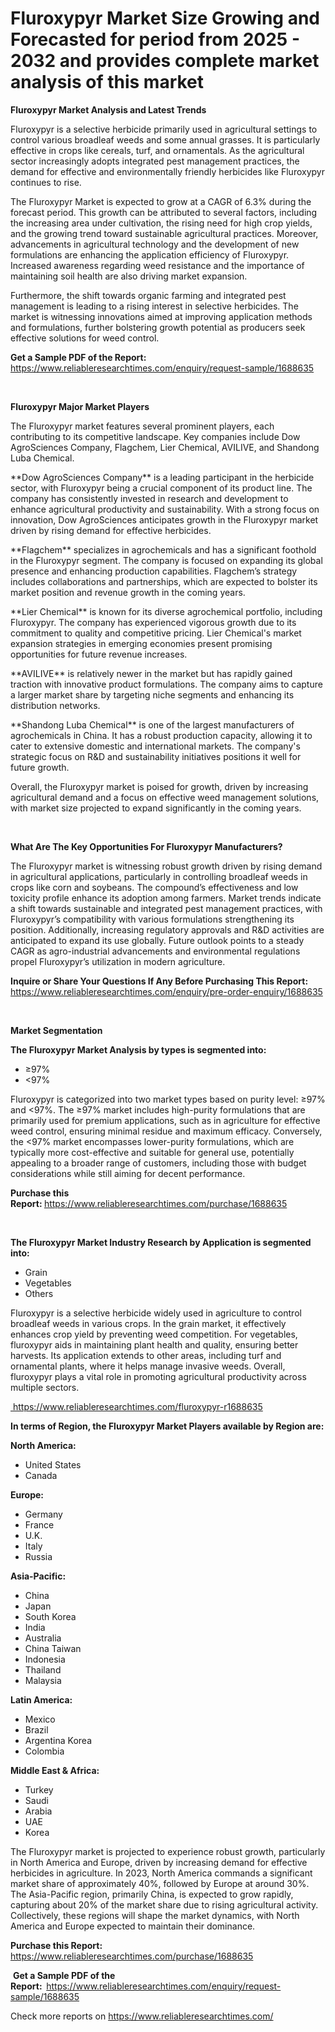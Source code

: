 <p><h1>Fluroxypyr Market Size Growing and Forecasted for period from 2025 - 2032 and provides complete market analysis of this market</h1></p><p><strong>Fluroxypyr Market Analysis and Latest Trends</strong></p>
<p><p>Fluroxypyr is a selective herbicide primarily used in agricultural settings to control various broadleaf weeds and some annual grasses. It is particularly effective in crops like cereals, turf, and ornamentals. As the agricultural sector increasingly adopts integrated pest management practices, the demand for effective and environmentally friendly herbicides like Fluroxypyr continues to rise.</p><p>The Fluroxypyr Market is expected to grow at a CAGR of 6.3% during the forecast period. This growth can be attributed to several factors, including the increasing area under cultivation, the rising need for high crop yields, and the growing trend toward sustainable agricultural practices. Moreover, advancements in agricultural technology and the development of new formulations are enhancing the application efficiency of Fluroxypyr. Increased awareness regarding weed resistance and the importance of maintaining soil health are also driving market expansion. </p><p>Furthermore, the shift towards organic farming and integrated pest management is leading to a rising interest in selective herbicides. The market is witnessing innovations aimed at improving application methods and formulations, further bolstering growth potential as producers seek effective solutions for weed control.</p></p>
<p><strong>Get a Sample PDF of the Report:&nbsp;</strong> <a href="https://www.reliableresearchtimes.com/enquiry/request-sample/1688635?utm_campaign=2720&utm_medium=2&utm_source=Github&utm_content=ia&utm_term=30032025&utm_id=fluroxypyr">https://www.reliableresearchtimes.com/enquiry/request-sample/1688635</a></p>
<p>&nbsp;</p>
<p><strong>Fluroxypyr Major Market Players</strong></p>
<p><p>The Fluroxypyr market features several prominent players, each contributing to its competitive landscape. Key companies include Dow AgroSciences Company, Flagchem, Lier Chemical, AVILIVE, and Shandong Luba Chemical. </p><p>**Dow AgroSciences Company** is a leading participant in the herbicide sector, with Fluroxypyr being a crucial component of its product line. The company has consistently invested in research and development to enhance agricultural productivity and sustainability. With a strong focus on innovation, Dow AgroSciences anticipates growth in the Fluroxypyr market driven by rising demand for effective herbicides.</p><p>**Flagchem** specializes in agrochemicals and has a significant foothold in the Fluroxypyr segment. The company is focused on expanding its global presence and enhancing production capabilities. Flagchem’s strategy includes collaborations and partnerships, which are expected to bolster its market position and revenue growth in the coming years.</p><p>**Lier Chemical** is known for its diverse agrochemical portfolio, including Fluroxypyr. The company has experienced vigorous growth due to its commitment to quality and competitive pricing. Lier Chemical's market expansion strategies in emerging economies present promising opportunities for future revenue increases.</p><p>**AVILIVE** is relatively newer in the market but has rapidly gained traction with innovative product formulations. The company aims to capture a larger market share by targeting niche segments and enhancing its distribution networks.</p><p>**Shandong Luba Chemical** is one of the largest manufacturers of agrochemicals in China. It has a robust production capacity, allowing it to cater to extensive domestic and international markets. The company's strategic focus on R&D and sustainability initiatives positions it well for future growth.</p><p>Overall, the Fluroxypyr market is poised for growth, driven by increasing agricultural demand and a focus on effective weed management solutions, with market size projected to expand significantly in the coming years.</p></p>
<p>&nbsp;</p>
<p><strong>What Are The Key Opportunities For Fluroxypyr Manufacturers?</strong></p>
<p><p>The Fluroxypyr market is witnessing robust growth driven by rising demand in agricultural applications, particularly in controlling broadleaf weeds in crops like corn and soybeans. The compound’s effectiveness and low toxicity profile enhance its adoption among farmers. Market trends indicate a shift towards sustainable and integrated pest management practices, with Fluroxypyr’s compatibility with various formulations strengthening its position. Additionally, increasing regulatory approvals and R&D activities are anticipated to expand its use globally. Future outlook points to a steady CAGR as agro-industrial advancements and environmental regulations propel Fluroxypyr’s utilization in modern agriculture.</p></p>
<p><strong>Inquire or Share Your Questions If Any Before Purchasing This Report:</strong> <a href="https://www.reliableresearchtimes.com/enquiry/pre-order-enquiry/1688635?utm_campaign=2720&utm_medium=2&utm_source=Github&utm_content=ia&utm_term=30032025&utm_id=fluroxypyr">https://www.reliableresearchtimes.com/enquiry/pre-order-enquiry/1688635</a></p>
<p>&nbsp;</p>
<p><strong>Market Segmentation</strong></p>
<p><strong>The Fluroxypyr Market Analysis by types is segmented into:</strong></p>
<p><ul><li>≥97%</li><li><97%</li></ul></p>
<p><p>Fluroxypyr is categorized into two market types based on purity level: ≥97% and <97%. The ≥97% market includes high-purity formulations that are primarily used for premium applications, such as in agriculture for effective weed control, ensuring minimal residue and maximum efficacy. Conversely, the <97% market encompasses lower-purity formulations, which are typically more cost-effective and suitable for general use, potentially appealing to a broader range of customers, including those with budget considerations while still aiming for decent performance.</p></p>
<p><strong>Purchase this Report:&nbsp;</strong><a href="https://www.reliableresearchtimes.com/purchase/1688635?utm_campaign=2720&utm_medium=2&utm_source=Github&utm_content=ia&utm_term=30032025&utm_id=fluroxypyr">https://www.reliableresearchtimes.com/purchase/1688635</a></p>
<p>&nbsp;</p>
<p><strong>The Fluroxypyr Market Industry Research by Application is segmented into:</strong></p>
<p><ul><li>Grain</li><li>Vegetables</li><li>Others</li></ul></p>
<p><p>Fluroxypyr is a selective herbicide widely used in agriculture to control broadleaf weeds in various crops. In the grain market, it effectively enhances crop yield by preventing weed competition. For vegetables, fluroxypyr aids in maintaining plant health and quality, ensuring better harvests. Its application extends to other areas, including turf and ornamental plants, where it helps manage invasive weeds. Overall, fluroxypyr plays a vital role in promoting agricultural productivity across multiple sectors.</p></p>
<p><a href="https://www.reliableresearchtimes.com/fluroxypyr-r1688635?utm_campaign=2720&utm_medium=2&utm_source=Github&utm_content=ia&utm_term=30032025&utm_id=fluroxypyr">&nbsp;https://www.reliableresearchtimes.com/fluroxypyr-r1688635</a></p>
<p><strong>In terms of Region, the Fluroxypyr Market Players available by Region are:</strong></p>
<p>
    <p> <strong> North America: </strong>
        <ul>
            <li>United States</li>
            <li>Canada</li>
        </ul>
        </p> 
    <p> <strong> Europe: </strong>
        <ul>
            <li>Germany</li>
            <li>France</li>
            <li>U.K.</li>
            <li>Italy</li>
            <li>Russia</li>
        </ul>
        </p> 
    <p> <strong> Asia-Pacific: </strong>
        <ul>
            <li>China</li>
            <li>Japan</li>
            <li>South Korea</li>
            <li>India</li>
            <li>Australia</li>
            <li>China Taiwan</li>
            <li>Indonesia</li>
            <li>Thailand</li>
            <li>Malaysia</li>
        </ul>
        </p> 
    <p> <strong> Latin America: </strong>
        <ul>
            <li>Mexico</li>
            <li>Brazil</li>
            <li>Argentina Korea</li>
            <li>Colombia</li>
        </ul>
        </p> 
    <p> <strong> Middle East & Africa: </strong>
        <ul>
            <li>Turkey</li>
            <li>Saudi</li>
            <li>Arabia</li>
            <li>UAE</li>
            <li>Korea</li>
        </ul>
    </p>
    </p>
<p><p>The Fluroxypyr market is projected to experience robust growth, particularly in North America and Europe, driven by increasing demand for effective herbicides in agriculture. In 2023, North America commands a significant market share of approximately 40%, followed by Europe at around 30%. The Asia-Pacific region, primarily China, is expected to grow rapidly, capturing about 20% of the market share due to rising agricultural activity. Collectively, these regions will shape the market dynamics, with North America and Europe expected to maintain their dominance.</p></p>
<p><strong>Purchase this Report: </strong><a href="https://www.reliableresearchtimes.com/purchase/1688635?utm_campaign=2720&utm_medium=2&utm_source=Github&utm_content=ia&utm_term=30032025&utm_id=fluroxypyr">https://www.reliableresearchtimes.com/purchase/1688635</a></p>
<p>&nbsp;<strong>Get a Sample PDF of the Report:&nbsp;&nbsp;</strong><a href="https://www.reliableresearchtimes.com/enquiry/request-sample/1688635?utm_campaign=2720&utm_medium=2&utm_source=Github&utm_content=ia&utm_term=30032025&utm_id=fluroxypyr">https://www.reliableresearchtimes.com/enquiry/request-sample/1688635</a></p>
<p><strong></strong></p>
<p>Check more reports on <a href="https://www.reliableresearchtimes.com/?utm_campaign=2720&utm_medium=2&utm_source=Github&utm_content=ia&utm_term=30032025&utm_id=fluroxypyr">https://www.reliableresearchtimes.com/</a></p>